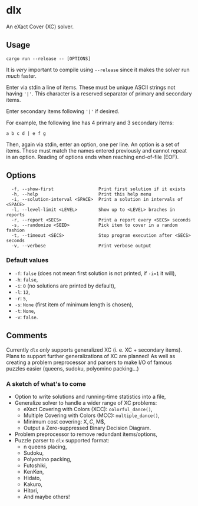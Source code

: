 # dlx
An eXact Cover (XC) solver.

## Usage

`cargo run --release -- [OPTIONS]`

It is *very* important to compile using `--release` since it makes the solver
run *much* faster.

Enter via stdin a line of items. These must be unique ASCII strings not having
`'|'`. This character is a reserved separator of primary and secondary items.

Enter secondary items following `'|'` if desired.

For example, the following line has 4 primary and 3 secondary items:

`a b c d | e f g`

Then, again via stdin, enter an option, one per line. An option is a set of
items. These must match the names entered previously and cannot repeat in an
option. Reading of options ends when reaching end-of-file (EOF).

## Options
```
  -f, --show-first                 Print first solution if it exists
  -h, --help                       Print this help menu
  -i, --solution-interval <SPACE>  Print a solution in intervals of <SPACE>
  -l, --level-limit <LEVEL>        Show up to <LEVEL> braches in reports
  -r, --report <SECS>              Print a report every <SECS> seconds
  -s, --randomize <SEED>           Pick item to cover in a random fashion
  -t, --timeout <SECS>             Stop program execution after <SECS> seconds
  -v, --verbose                    Print verbose output
```

### Default values
- `-f`: `false` (does not mean first solution is not printed, if `-i=1` it will),
- `-h`: `false`,
- `-i`: `0` (no solutions are printed by default),
- `-l`: `12`,
- `-r`: `5`,
- `-s`: `None` (first item of minimum length is chosen),
- `-t`: `None`,
- `-v`: `false`.

## Comments

Currently `dlx` *only* supports generalized XC (i. e. XC + secondary items).
Plans to support further generalizations of XC are planned! As well as creating
a problem preprocessor and parsers to make I/O of famous puzzles easier
(queens, sudoku, polyomino packing...)

### A sketch of what's to come

- Option to write solutions and running-time statistics into a file,
- Generalize solver to handle a wider range of XC problems:
    - eXact Covering with Colors (XCC): `colorful_dance()`,
    - Multiple Covering with Colors (MCC): `multiple_dance()`,
    - Minimum cost covering: X$, C$, M$,
    - Output a Zero-suppressed Binary Decision Diagram.
- Problem preprocessor to remove redundant items/options,
- Puzzle parser to `dlx` supported format:
    - n queens placing,
    - Sudoku,
    - Polyomino packing,
    - Futoshiki,
    - KenKen,
    - Hidato,
    - Kakuro,
    - Hitori,
    - And maybe others!
